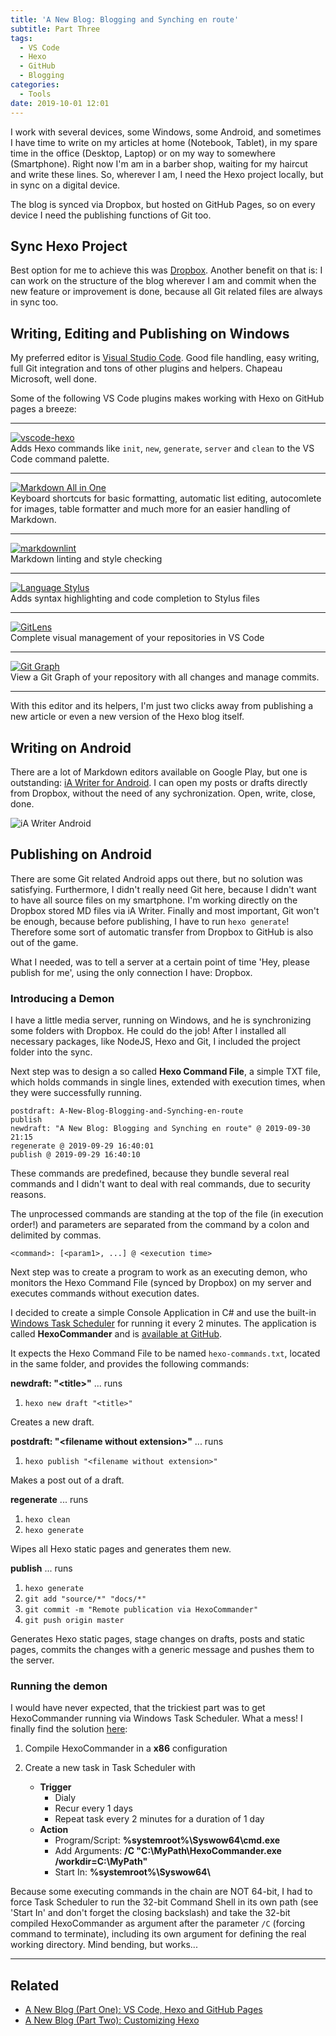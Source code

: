 ```yaml
---
title: 'A New Blog: Blogging and Synching en route'
subtitle: Part Three
tags:
  - VS Code
  - Hexo
  - GitHub
  - Blogging
categories:
  - Tools
date: 2019-10-01 12:01
---
```


I work with several devices, some Windows, some Android, and sometimes I have time to write on my articles at home (Notebook, Tablet), in my spare time in the office (Desktop, Laptop) or on my way to somewhere (Smartphone). Right now I'm am in a barber shop, waiting for my haircut and write these lines. So, wherever I am, I need the Hexo project locally, but in sync on a digital device.

The blog is synced via Dropbox, but hosted on GitHub Pages, so on every device I need the  publishing functions of Git too.

<!-- more -->

## Sync Hexo Project

Best option for me to achieve this was  [Dropbox](https://dropbox.com). Another benefit on that is: I can work on the structure of the blog wherever I am and commit when the new feature or improvement is done, because all Git related files are always in sync too.

## Writing, Editing and Publishing on Windows

My preferred editor is [Visual Studio Code](https://code.visualstudio.com/). Good file handling, easy writing, full Git integration and tons of other plugins and helpers. Chapeau Microsoft, well done.

Some of the following VS Code plugins makes working with Hexo on GitHub pages a breeze:

---

[![vscode-hexo](A-New-Blog-Blogging-and-Synching-en-route/icon-vscode-hexo.png)]((https://marketplace.visualstudio.com/items?itemName=codeyu.vscode-hexo){.lefty})  
Adds Hexo commands like ``init``, ``new``, ``generate``, ``server`` and ``clean`` to the VS Code command palette.

---

[![Markdown All in One](A-New-Blog-Blogging-and-Synching-en-route/icon-markdown-all-in-one.png)](https://marketplace.visualstudio.com/items?itemName=yzhang.markdown-all-in-one)  
Keyboard shortcuts for basic formatting, automatic list editing, autocomlete for images,  table formatter and much more for an easier handling of Markdown.

---

[![markdownlint](A-New-Blog-Blogging-and-Synching-en-route/icon-markdownlint.png)](https://marketplace.visualstudio.com/items?itemName=DavidAnson.vscode-markdownlint)  
Markdown linting and style checking

---

[![Language Stylus](A-New-Blog-Blogging-and-Synching-en-route/icon-stylus.png)](https://marketplace.visualstudio.com/items?itemName=sysoev.language-stylus)  
Adds syntax highlighting and code completion to Stylus files

---

[![GitLens](A-New-Blog-Blogging-and-Synching-en-route/icon-gitlens.png)](https://marketplace.visualstudio.com/items?itemName=sysoev.language-stylus)  
Complete visual management of your repositories in VS Code

---

[![Git Graph](A-New-Blog-Blogging-and-Synching-en-route/icon-gitgraph.png)](https://marketplace.visualstudio.com/items?itemName=mhutchie.git-graph)  
View a Git Graph of your repository with all changes and manage commits.

---

With this editor and its helpers, I'm just two clicks away from publishing a new article or even a new version of the Hexo blog itself.

## Writing on Android

There are a lot of Markdown editors available on Google Play, but one is outstanding: [iA Writer for Android](https://ia.net/writer/support/android). I can open my posts or drafts directly from Dropbox, without the need of any sychronization. Open, write, close, done.

![iA Writer Android](A-New-Blog-Blogging-and-Synching-en-route/ia-writer-1.png)

## Publishing on Android

There are some Git related Android apps out there, but no solution was satisfying. Furthermore, I didn't really need Git here, because I didn't want to have all source files on my smartphone. I'm working directly on the Dropbox stored MD files via iA Writer. Finally and most important, Git won't be enough, because before publishing, I have to run ``hexo generate``! Therefore some sort of automatic transfer from Dropbox to GitHub is also out of the game.

What I needed, was to tell a server at a certain point of time 'Hey, please publish for me', using the only connection I have: Dropbox.

### Introducing a Demon

I have a little media server, running on Windows, and he is synchronizing some folders with Dropbox. He could do the job! After I installed all necessary packages, like NodeJS, Hexo and Git, I included the project folder into the sync. 

Next step was to design a so called **Hexo Command File**, a simple TXT file, which holds commands in single lines, extended with execution times, when they were successfully running.

```properties
postdraft: A-New-Blog-Blogging-and-Synching-en-route
publish
newdraft: "A New Blog: Blogging and Synching en route" @ 2019-09-30 21:15
regenerate @ 2019-09-29 16:40:01
publish @ 2019-09-29 16:40:10
```

These commands are predefined, because they bundle several real commands and I didn't want to deal with real commands, due to security reasons.

The unprocessed commands are standing at the top of the file (in execution order!) and parameters are separated from the command by a colon and delimited by commas.

    <command>: [<param1>, ...] @ <execution time>

Next step was to create a program to work as an executing demon, who monitors the Hexo Command File (synced by Dropbox) on my server and executes commands without execution dates.

I decided to create a simple Console Application in C# and use the built-in [Windows Task Scheduler](https://en.wikipedia.org/wiki/Windows_Task_Scheduler) for running it every 2 minutes. The application is called **HexoCommander** and is [available at GitHub](https://github.com/kristofzerbe/HexoCommander).

It expects the Hexo Command File to be named ``hexo-commands.txt``, located in the same folder, and provides the following commands:

**newdraft: "&lt;title&gt;"** ... runs

1. ``hexo new draft "<title>"``

Creates a new draft.

**postdraft: "&lt;filename without extension&gt;"** ... runs

1. ``hexo publish "<filename without extension>"``

Makes a post out of a draft.

**regenerate** ... runs

1. ``hexo clean``
2. ``hexo generate``

Wipes all Hexo static pages and generates them new.

**publish** ... runs

1. ``hexo generate``
2. ``git add "source/*" "docs/*"``
3. ``git commit -m "Remote publication via HexoCommander"``
4. ``git push origin master``

Generates Hexo static pages, stage changes on drafts, posts and static pages, commits the changes with a generic message and pushes them to the server.

### Running the demon

I would have never expected, that the trickiest part was to get HexoCommander running via Windows Task Scheduler. What a mess! I finally find the solution [here](https://social.msdn.microsoft.com/Forums/SqlServer/en-US/29446adf-8304-4b9f-bbc4-95daf2941d53/program-runs-fine-but-task-scheduler-wont-run-it?forum=winserver2008appcompatabilityandcertification):

1. Compile HexoCommander in a **x86** configuration

2. Create a new task in Task Scheduler with
   * **Trigger**
     * Dialy
     * Recur every 1 days
     * Repeat task every 2 minutes for a duration of 1 day
   * **Action**
     * Program/Script: **%systemroot%\Syswow64\cmd.exe**
     * Add Arguments: **/C "C:\MyPath\HexoCommander.exe /workdir=C:\MyPath"**
     * Start In: **%systemroot%\Syswow64\\**

Because some executing commands in the chain are NOT 64-bit, I had to force Task Scheduler to run the 32-bit Command Shell in its own path (see 'Start In' and don't forget the closing backslash) and take the 32-bit compiled HexoCommander as argument after the parameter ```/C``` (forcing command to terminate), including its own argument for defining the real working directory. Mind bending, but works...

---

## Related

* [A New Blog (Part One): VS Code, Hexo and GitHub Pages](/categories/Tools/A-New-Blog-VS-Code-Hexo-and-GitHub-Pages/)
* [A New Blog (Part Two): Customizing Hexo](/categories/Tools/A-New-Blog-Customizing-Hexo/)